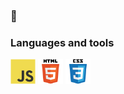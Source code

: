 ###   👋
### Languages and tools

<img src="https://raw.githubusercontent.com/devicons/devicon/master/icons/javascript/javascript-original.svg" witdh="40" height="40">
<img src="https://raw.githubusercontent.com/devicons/devicon/master/icons/html5/html5-original-wordmark.svg" witdh="40" height="40">
<img src="https://raw.githubusercontent.com/devicons/devicon/master/icons/css3/css3-original-wordmark.svg" witdh="40" height="40">



<!--
**UmutAzak/umutazak** is a ✨ _special_ ✨ repository because its `README.md` (this file) appears on your GitHub profile.

Here are some ideas to get you started:

- 🔭 I’m currently working on ...
- 🌱 I’m currently learning ...
- 👯 I’m looking to collaborate on ...
- 🤔 I’m looking for help with ...
- 💬 Ask me about ...
- 📫 How to reach me: ...
- 😄 Pronouns: ...
- ⚡ Fun fact: ...
-->
